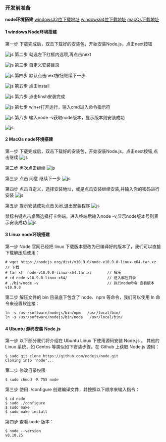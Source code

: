 ### 开发前准备
**node环境搭建**
[windows32位下载地址](https://npmmirror.com/mirrors/node/v16.13.2/node-v16.13.2-x86.msi)
[windows64位下载地址](https://npmmirror.com/mirrors/node/v16.13.2/node-v16.13.2-x64.msi)
[macOs下载地址](https://npmmirror.com/mirrors/node/v16.13.2/node-v16.13.2.pkg)

#### 1 windows Node环境搭建
第一步 下载完成后，双击下载好的安装包，开始安装Node.js，点击next按钮

![js](../../../resources/3-FunctionsAndApplications/6.developmentGuide/JavaScript/BeforeDevelopment/win1.png)
第二步 勾选左下红框内选项,再点击next

![js](../../../resources/3-FunctionsAndApplications/6.developmentGuide/JavaScript/BeforeDevelopment/win2.png)
第三步 自定义安装目录

![js](../../../resources/3-FunctionsAndApplications/6.developmentGuide/JavaScript/BeforeDevelopment/win3.png)
第四步 默认点击next按钮继续下一步

![js](../../../resources/3-FunctionsAndApplications/6.developmentGuide/JavaScript/BeforeDevelopment/win4.png)
第五步 点击install

![js](../../../resources/3-FunctionsAndApplications/6.developmentGuide/JavaScript/BeforeDevelopment/win5.png)
第六步 点击finsh安装完成

![js](../../../resources/3-FunctionsAndApplications/6.developmentGuide/JavaScript/BeforeDevelopment/win6.png)
第七步 win+r打开运行，输入cmd进入命令指示符

![js](../../../resources/3-FunctionsAndApplications/6.developmentGuide/JavaScript/BeforeDevelopment/cmd.png)
第八步 输入node -v获取node版本，显示版本则安装成功

![js](../../../resources/3-FunctionsAndApplications/6.developmentGuide/JavaScript/BeforeDevelopment/version.png)

#### 2 MacOs node环境搭建
第一步 下载完成后，双击下载好的安装包，开始安装Node.js，点击next按钮,点击继续
![js](../../../resources/3-FunctionsAndApplications/6.developmentGuide/JavaScript/BeforeDevelopment/mac1.png)

第二步 再次点击继续
![js](../../../resources/3-FunctionsAndApplications/6.developmentGuide/JavaScript/BeforeDevelopment/mac2.png)

第三步 点击 同意 继续下一步
![js](../../../resources/3-FunctionsAndApplications/6.developmentGuide/JavaScript/BeforeDevelopment/mac3.png)

第四步 点击自定义，选择安装地址，或是点击安装继续安装,并输入你的密码进行安装
![js](../../../resources/3-FunctionsAndApplications/6.developmentGuide/JavaScript/BeforeDevelopment/mac4.png)

第五步 提示安装成功点击关闭,退出安装程序
![js](../../../resources/3-FunctionsAndApplications/6.developmentGuide/JavaScript/BeforeDevelopment/mac5.png)

鼠标右键点击桌面选择打卡终端，进入终端后输入node -v,显示node版本号则表示安装成功
![js](../../../resources/3-FunctionsAndApplications/6.developmentGuide/JavaScript/BeforeDevelopment/mac6.png)

#### 3 Linux node环境搭建
第一步 Node 官网已经把 linux 下载版本更改为已编译好的版本了，我们可以直接下载解压后使用：
```
# wget https://nodejs.org/dist/v10.9.0/node-v10.9.0-linux-x64.tar.xz    // 下载
# tar xf  node-v10.9.0-linux-x64.tar.xz       // 解压
# cd node-v10.9.0-linux-x64/                  // 进入解压目录
# ./bin/node -v                               // 执行node命令 查看版本
v10.9.0
```
第二步 解压文件的 bin 目录底下包含了 node、npm 等命令，我们可以使用 ln 命令来设置软连接：
```
ln -s /usr/software/nodejs/bin/npm   /usr/local/bin/ 
ln -s /usr/software/nodejs/bin/node   /usr/local/bin/
```
#### 4 Ubuntu 源码安装 Node.js
第一步 以下部分我们将介绍在 Ubuntu Linux 下使用源码安装 Node.js 。 其他的 Linux 系统，如 Centos 等类似如下安装步骤。在 Github 上获取 Node.js 源码：
```
$ sudo git clone https://github.com/nodejs/node.git
Cloning into 'node'...
```
第二步 修改目录权限
```
$ sudo chmod -R 755 node
```
第三步 使用 ./configure 创建编译文件，并按照以下顺序来输入指令：
```
$ cd node
$ sudo ./configure
$ sudo make
$ sudo make install
```
第四步 查看 node 版本：
```
$ node --version
v0.10.25
```